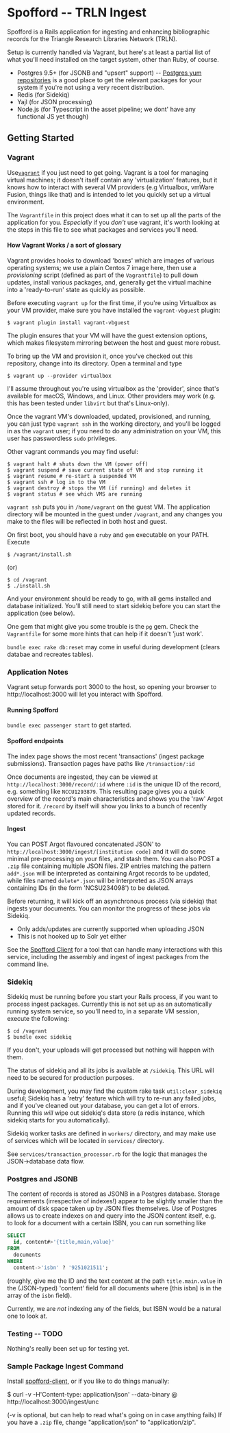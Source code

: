 # Spofford -- TRLN Ingest

Spofford is a Rails application for ingesting and enhancing bibliographic
records for the Triangle Research Libraries Network (TRLN).

Setup is currently handled via Vagrant, but here's at least a partial list
of what you'll need installed on the target system, other than Ruby, of course.

 * Postgres 9.5+ (for JSONB and "upsert" support) -- [Postgres yum
   repositories](https://yum.postgresql.org/repopackages.php) is a good place
   to get the relevant packages for your system if you're not using a very
   recent distribution.
 * Redis (for Sidekiq)
 * Yajl (for JSON processing)
 * Node.js (for Typescript in the asset pipeline; we dont' have any functional JS yet though)

## Getting Started

### Vagrant

Use[`vagrant`](https://www.vagrantup.com/) if you just need to get going.   Vagrant is a tool for managing virtual machines; it doesn't itself contain any 'virtualization' features, but it knows how to interact with several VM providers (e.g Virtualbox, 
vmWare Fusion, things like that) and is intended to let you quickly set up a virtual environment.

The `Vagrantfile` in this project does what it can to set up all the parts of the application for you.   _Especially_ if you _don't_ use vagrant, it's worth looking at the steps in this file to see what packages and services you'll need. 

#### How Vagrant Works / a sort of glossary

Vagrant provides hooks to download 'boxes' which are images of various
operating systems; we use a plain Centos 7 image here, then use a
*provisioning* script (defined as part of the `Vagrantfile`) to pull down updates, install
various packages, and, generally get the virtual machine into a 'ready-to-run' state as quickly as possible.

Before executing `vagrant up` for the first time, if you're using Virtualbox as your VM provider,  make sure you have installed the `vagrant-vbguest` plugin: 

    $ vagrant plugin install vagrant-vbguest

The plugin ensures that your VM will have the guest extension options, which
makes filesystem mirroring between the host and guest more robust.

To bring up the VM and provision it, once you've checked out this repository, change into its
directory.  Open a terminal and type

    $ vagrant up --provider virtualbox
    
I'll assume throughout you're using virtualbox as the 'provider', since that's
available for macOS, Windows, and Linux.  Other providers may work (e.g. this
has been tested under `libvirt` but that's Linux-only).

Once the vagrant VM's downloaded, updated, provisioned, and running, you can
just type `vagrant ssh` in the working directory, and you'll be logged in as
the `vagrant` user; if you need to do any administration on your VM, this user
has passwordless `sudo` privileges.

Other vagrant commands you may find useful:

    $ vagrant halt # shuts down the VM (power off)
    $ vagrant suspend # save current state of VM and stop running it
    $ vagrant resume # re-start a suspended VM
    $ vagrant ssh # log in to the VM
    $ vagrant destroy # stops the VM (if running) and deletes it 
    $ vagrant status # see which VMS are running

`vagrant ssh` puts you in `/home/vagrant` on the guest VM.  The application
directory will be mounted in the guest under `/vagrant`, and any changes you make to the files will
be reflected in both host and guest.

On first boot, you should have a `ruby` and `gem` executable on your PATH. Execute

    $ /vagrant/install.sh

(or)

    $ cd /vagrant
    $ ./install.sh

And your environment should be ready to go, with all gems installed and database initialized. You'll still need to start sidekiq before you can start the application (see below).

One gem that might give you some trouble is the `pg` gem.  Check the
`Vagrantfile` for some more hints that can help if it doesn't 'just work'.

`bundle exec rake db:reset` may come in useful during development (clears databae and recreates tables).

### Application Notes

Vagrant setup forwards port 3000 to the host, so opening your browser to http://localhost:3000 will let you interact with
Spofford.

#### Running Spofford 

`bundle exec passenger start` to get started.

#### Spofford endpoints

The index page shows the most recent 'transactions' (ingest package submissions).  Transaction pages have paths like `/transaction/:id`

Once documents are ingested, they can be viewed at
`http://localhost:3000/record/:id` where `:id` is the unique ID of the record, e.g. something like `NCCU1293879`.  This resulting page gives you a quick overview of the record's main characteristics and shows you the 'raw' Argot stored for it.  `/record` by itself will show you links to a bunch of recently updated records.

#### Ingest 

You can POST Argot flavoured concatenated JSON' to `http://localhost:3000/ingest/[institution code]` and it 
will do some minimal pre-processing on your files, and stash them.  You can also POST a `.zip` file containing multiple JSON files.  ZIP entries matching the pattern `add*.json` will be interpreted as containing Argot records to be updated, while files named `delete*.json` will be interpreted as JSON arrays containing IDs (in the form 'NCSU234098')  to be deleted.

Before returning, it will kick off an asynchronous process (via sidekiq) that ingests your documents.  You can monitor the progress of these jobs via Sidekiq.

* Only adds/updates are currently supported when uploading JSON
* This is not hooked up to Solr yet either

See the [Spofford Client](https://github.com/trn/spofford-client`) for a tool that can handle many interactions with this service, including the assembly and ingest of ingest packages from the command line.

### Sidekiq

Sidekiq must be running before you start your Rails process, if you want to process ingest packages.  Currently this is not set up as an automatically running system service, so you'll need to, in a separate VM session, execute the following:

    $ cd /vagrant
    $ bundle exec sidekiq

If you don't, your uploads will get processed but nothing will happen with them.

The status of sidekiq and all its jobs is
available at `/sidekiq`.  This URL will need to be secured for production
purposes.

During development, you may find the custom rake task `util:clear_sidekiq`
useful; Sidekiq has a 'retry' feature which will try to re-run any failed jobs,
and if you've cleaned out your database, you can get a lot of errors.  Running 
this *will* wipe out sidekiq's data store (a redis instance, which sidekiq starts for you automatically).

Sidekiq worker tasks are defined in `workers/` directory, and may make use of
services which will be located in `services/` directory.  

See `services/transaction_processor.rb` for the logic that manages the JSON->database data flow.

### Postgres and JSONB

The content of records is stored as JSONB in a Postgres database.  Storage
requirements (irrespective of indexes!) appear to be slightly smaller than the
amount of disk space taken up by JSON files themselves.  Use of Postgres allows
us to create indexes on and query into the JSON content itself, e.g. to look
for a document with a certain ISBN, you can run something like

```sql
SELECT 
  id, content#>'{title,main,value}' 
FROM
  documents 
WHERE 
  content->'isbn' ? '9251021511';
```

(roughly, give me the ID and the text content at the path `title.main.value` in
the (JSON-typed) 'content' field  for all documents where \[this isbn\] is in
the array of the `isbn` field).  

Currently, we are *not* indexing any of the fields, but ISBN would be a natural one to look at.

### Testing -- TODO 

Nothing's really been set up for testing yet.

### Sample Package Ingest Command

Install [spofford-client](/trln/spofford-client), or if you like to do things manually:

   $ curl -v -H'Content-type: application/json' --data-binary @<file> http://localhost:3000/ingest/unc

(-v is optional, but can help to read what's going on in case anything fails)
If you have a `.zip` file, change "application/json" to "application/zip".

